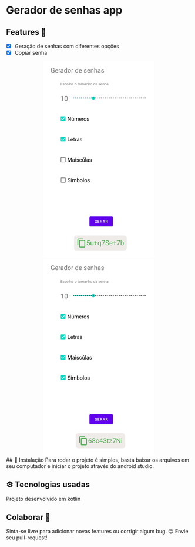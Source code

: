 # Gerador de senhas app

## Features 🚀
- [x] Geração de senhas com diferentes opções
- [x] Copiar senha 

<div align="center">
    <img src="https://github.com/fabibarbosa/gerador-de-senhas-android/blob/main/Screenshot_1620156118.png" width="300px"></img>
    <img src="https://github.com/fabibarbosa/gerador-de-senhas-android/blob/main/Screenshot_1620156114.png" width="300px"></img> 
</div>
## 🔧 Instalação
Para rodar o projeto é simples, basta baixar os arquivos em seu computador e iniciar o projeto através do android studio.

## ⚙️ Tecnologias usadas
Projeto desenvolvido em kotlin

## Colaborar 🙋
Sinta-se livre para adicionar novas features ou corrigir algum bug.
😊  Envie seu pull-request!
